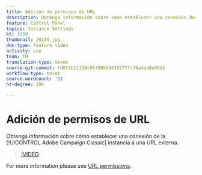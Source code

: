 ```yaml
---
title: Adición de permisos de URL
description: Obtenga información sobre cómo establecer una conexión desde la instancia de Adobe Campaign Classic a una URL externa.
feature: Control Panel
topics: Instance Settings
kt: 3259
thumbnail: 28149.jpg
doc-type: feature video
activity: use
team: TM
translation-type: tm+mt
source-git-commit: fd0f2b11328c0f780558410277fcf6a4aa8e85d3
workflow-type: tm+mt
source-wordcount: '51'
ht-degree: 29%

---
```



# Adición de permisos de URL

Obtenga información sobre cómo establecer una conexión de la [!UICONTROL Adobe Campaign Classic] instancia a una URL externa.

>[!VIDEO](https://video.tv.adobe.com/v/28149?quality=12)

For more information please see [URL permissions](https://docs.adobe.com/content/help/es-ES/control-panel/using/instances-settings/url-permissions.html).
